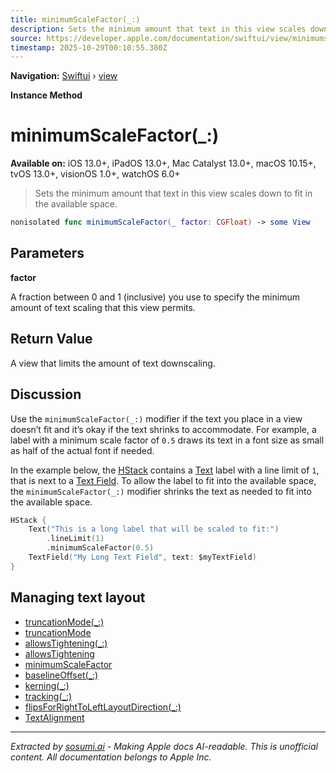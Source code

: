 ```yaml
---
title: minimumScaleFactor(_:)
description: Sets the minimum amount that text in this view scales down to fit in the available space.
source: https://developer.apple.com/documentation/swiftui/view/minimumscalefactor(_:)
timestamp: 2025-10-29T00:10:55.380Z
---
```


**Navigation:** [Swiftui](/documentation/swiftui) › [view](/documentation/swiftui/view)

**Instance Method**

# minimumScaleFactor(_:)

**Available on:** iOS 13.0+, iPadOS 13.0+, Mac Catalyst 13.0+, macOS 10.15+, tvOS 13.0+, visionOS 1.0+, watchOS 6.0+

> Sets the minimum amount that text in this view scales down to fit in the available space.

```swift
nonisolated func minimumScaleFactor(_ factor: CGFloat) -> some View
```

## Parameters

**factor**

A fraction between 0 and 1 (inclusive) you use to specify the minimum amount of text scaling that this view permits.



## Return Value

A view that limits the amount of text downscaling.

## Discussion

Use the `minimumScaleFactor(_:)` modifier if the text you place in a view doesn’t fit and it’s okay if the text shrinks to accommodate. For example, a label with a minimum scale factor of `0.5` draws its text in a font size as small as half of the actual font if needed.

In the example below, the [HStack](/documentation/swiftui/hstack) contains a [Text](/documentation/swiftui/text) label with a line limit of `1`, that is next to a [Text Field](/documentation/swiftui/textfield). To allow the label to fit into the available space, the `minimumScaleFactor(_:)` modifier shrinks the text as needed to fit into the available space.

```swift
HStack {
    Text("This is a long label that will be scaled to fit:")
        .lineLimit(1)
        .minimumScaleFactor(0.5)
    TextField("My Long Text Field", text: $myTextField)
}
```



## Managing text layout

- [truncationMode(_:)](/documentation/swiftui/view/truncationmode(_:))
- [truncationMode](/documentation/swiftui/environmentvalues/truncationmode)
- [allowsTightening(_:)](/documentation/swiftui/view/allowstightening(_:))
- [allowsTightening](/documentation/swiftui/environmentvalues/allowstightening)
- [minimumScaleFactor](/documentation/swiftui/environmentvalues/minimumscalefactor)
- [baselineOffset(_:)](/documentation/swiftui/view/baselineoffset(_:))
- [kerning(_:)](/documentation/swiftui/view/kerning(_:))
- [tracking(_:)](/documentation/swiftui/view/tracking(_:))
- [flipsForRightToLeftLayoutDirection(_:)](/documentation/swiftui/view/flipsforrighttoleftlayoutdirection(_:))
- [TextAlignment](/documentation/swiftui/textalignment)

---

*Extracted by [sosumi.ai](https://sosumi.ai) - Making Apple docs AI-readable.*
*This is unofficial content. All documentation belongs to Apple Inc.*
